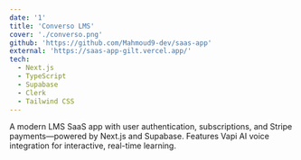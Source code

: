 ```yaml
---
date: '1'
title: 'Converso LMS'
cover: './converso.png'
github: 'https://github.com/Mahmoud9-dev/saas-app'
external: 'https://saas-app-gilt.vercel.app/'
tech:
  - Next.js
  - TypeScript
  - Supabase
  - Clerk
  - Tailwind CSS
---
```


A modern LMS SaaS app with user authentication, subscriptions, and Stripe payments—powered by Next.js and Supabase. Features Vapi AI voice integration for interactive, real-time learning.
